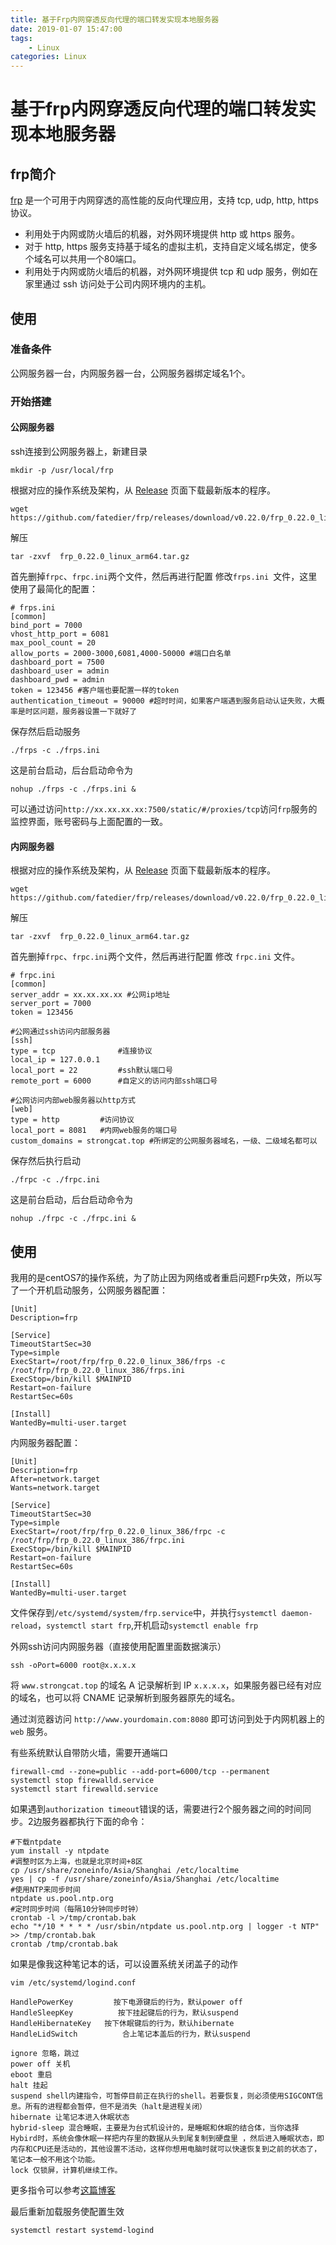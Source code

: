 ```yaml
---
title: 基于Frp内网穿透反向代理的端口转发实现本地服务器
date: 2019-01-07 15:47:00
tags:
    - Linux
categories: Linux
---
```

      
# 基于frp内网穿透反向代理的端口转发实现本地服务器
## frp简介
[frp](https://github.com/fatedier/frp) 是一个可用于内网穿透的高性能的反向代理应用，支持 tcp, udp, http, https 协议。
- 利用处于内网或防火墙后的机器，对外网环境提供 http 或 https 服务。
- 对于 http, https 服务支持基于域名的虚拟主机，支持自定义域名绑定，使多个域名可以共用一个80端口。
- 利用处于内网或防火墙后的机器，对外网环境提供 tcp 和 udp 服务，例如在家里通过 ssh 访问处于公司内网环境内的主机。

## 使用

### 准备条件

公网服务器一台，内网服务器一台，公网服务器绑定域名1个。
### 开始搭建

#### 公网服务器

ssh连接到公网服务器上，新建目录

```
mkdir -p /usr/local/frp
```

根据对应的操作系统及架构，从 [Release](https://github.com/fatedier/frp/releases) 页面下载最新版本的程序。

```
wget https://github.com/fatedier/frp/releases/download/v0.22.0/frp_0.22.0_linux_arm64.tar.gz
```

解压

```
tar -zxvf  frp_0.22.0_linux_arm64.tar.gz
```

首先删掉``frpc``、``frpc.ini``两个文件，然后再进行配置
修改``frps.ini ``文件，这里使用了最简化的配置：

```
# frps.ini
[common]
bind_port = 7000
vhost_http_port = 6081
max_pool_count = 20
allow_ports = 2000-3000,6081,4000-50000 #端口白名单
dashboard_port = 7500
dashboard_user = admin
dashboard_pwd = admin
token = 123456 #客户端也要配置一样的token
authentication_timeout = 90000 #超时时间，如果客户端遇到服务启动认证失败，大概率是时区问题，服务器设置一下就好了
```

保存然后启动服务
```
./frps -c ./frps.ini
```
这是前台启动，后台启动命令为

```
nohup ./frps -c ./frps.ini &
```
可以通过访问``http://xx.xx.xx.xx:7500/static/#/proxies/tcp``访问``frp``服务的监控界面，账号密码与上面配置的一致。

#### 内网服务器

根据对应的操作系统及架构，从 [Release](https://github.com/fatedier/frp/releases) 页面下载最新版本的程序。

```
wget https://github.com/fatedier/frp/releases/download/v0.22.0/frp_0.22.0_linux_arm64.tar.gz
```

解压

```
tar -zxvf  frp_0.22.0_linux_arm64.tar.gz
```

首先删掉``frpc``、``frpc.ini``两个文件，然后再进行配置
修改 ``frpc.ini`` 文件。

```
# frpc.ini
[common]
server_addr = xx.xx.xx.xx #公网ip地址
server_port = 7000
token = 123456
 
#公网通过ssh访问内部服务器
[ssh]
type = tcp              #连接协议
local_ip = 127.0.0.1
local_port = 22         #ssh默认端口号
remote_port = 6000      #自定义的访问内部ssh端口号
 
#公网访问内部web服务器以http方式
[web]
type = http         #访问协议
local_port = 8081   #内网web服务的端口号
custom_domains = strongcat.top #所绑定的公网服务器域名，一级、二级域名都可以
```

保存然后执行启动

```
./frpc -c ./frpc.ini
```

这是前台启动，后台启动命令为

```
nohup ./frpc -c ./frpc.ini &
```


## 使用

我用的是centOS7的操作系统，为了防止因为网络或者重启问题Frp失效，所以写了一个开机启动服务，公网服务器配置：

```
[Unit]
Description=frp

[Service]
TimeoutStartSec=30
Type=simple
ExecStart=/root/frp/frp_0.22.0_linux_386/frps -c /root/frp/frp_0.22.0_linux_386/frps.ini
ExecStop=/bin/kill $MAINPID
Restart=on-failure
RestartSec=60s

[Install]
WantedBy=multi-user.target
```

内网服务器配置：
```
[Unit]
Description=frp
After=network.target
Wants=network.target

[Service]
TimeoutStartSec=30
Type=simple
ExecStart=/root/frp/frp_0.22.0_linux_386/frpc -c /root/frp/frp_0.22.0_linux_386/frpc.ini
ExecStop=/bin/kill $MAINPID
Restart=on-failure
RestartSec=60s

[Install]
WantedBy=multi-user.target
```

文件保存到``/etc/systemd/system/frp.service``中，并执行``systemctl daemon-reload``，``systemctl start frp``,开机启动``systemctl enable frp``

外网ssh访问内网服务器（直接使用配置里面数据演示）

```
ssh -oPort=6000 root@x.x.x.x
```
 
 将 ``www.strongcat.top`` 的域名 A 记录解析到 IP ``x.x.x.x``，如果服务器已经有对应的域名，也可以将 CNAME 记录解析到服务器原先的域名。
 
 通过浏览器访问 ``http://www.yourdomain.com:8080`` 即可访问到处于内网机器上的 ``web`` 服务。
 
 有些系统默认自带防火墙，需要开通端口
 
```
firewall-cmd --zone=public --add-port=6000/tcp --permanent  
systemctl stop firewalld.service  
systemctl start firewalld.service 
```

如果遇到``authorization timeout``错误的话，需要进行2个服务器之间的时间同步。2边服务器都执行下面的命令：
```
#下载ntpdate
yum install -y ntpdate
#调整时区为上海，也就是北京时间+8区
cp /usr/share/zoneinfo/Asia/Shanghai /etc/localtime
yes | cp -f /usr/share/zoneinfo/Asia/Shanghai /etc/localtime
#使用NTP来同步时间
ntpdate us.pool.ntp.org
#定时同步时间（每隔10分钟同步时钟）
crontab -l >/tmp/crontab.bak
echo "*/10 * * * * /usr/sbin/ntpdate us.pool.ntp.org | logger -t NTP" >> /tmp/crontab.bak
crontab /tmp/crontab.bak
```

如果是像我这种笔记本的话，可以设置系统关闭盖子的动作
```
vim /etc/systemd/logind.conf
```

```
HandlePowerKey         按下电源键后的行为，默认power off
HandleSleepKey          按下挂起键后的行为，默认suspend
HandleHibernateKey   按下休眠键后的行为，默认hibernate
HandleLidSwitch          合上笔记本盖后的行为，默认suspend

ignore 忽略，跳过
power off 关机
eboot 重启
halt 挂起
suspend shell内建指令，可暂停目前正在执行的shell。若要恢复，则必须使用SIGCONT信息。所有的进程都会暂停，但不是消失（halt是进程关闭）
hibernate 让笔记本进入休眠状态
hybrid-sleep 混合睡眠，主要是为台式机设计的，是睡眠和休眠的结合体，当你选择Hybird时，系统会像休眠一样把内存里的数据从头到尾复制到硬盘里 ，然后进入睡眠状态，即内存和CPU还是活动的，其他设置不活动，这样你想用电脑时就可以快速恢复到之前的状态了，笔记本一般不用这个功能。
lock 仅锁屏，计算机继续工作。
```

更多指令可以参考[这篇博客](http://www.jinbuguo.com/systemd/logind.conf.html)

最后重新加载服务使配置生效
```
systemctl restart systemd-logind
```
 